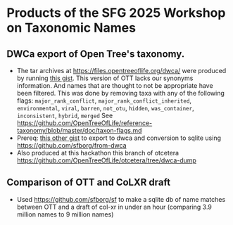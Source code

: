 # Products of the SFG 2025 Workshop on Taxonomic Names

## DWCa export of Open Tree's taxonomy.
  * The tar archives at https://files.opentreeoflife.org/dwca/ were produced by running [this gist](https://gist.github.com/mtholder/37d063b6bbc31c9ddf70bcdc15b46be2). This version of OTT lacks our synonyms information. And names that are thought to not be appropriate have been filtered. This was done by removing taxa with any of the following flags: `major_rank_conflict`, `major_rank_conflict_inherited`, `environmental`, `viral`, `barren`, `not_otu`, `hidden`, `was_container`, `inconsistent`, `hybrid`, `merged`  See https://github.com/OpenTreeOfLife/reference-taxonomy/blob/master/doc/taxon-flags.md
  * Prereq: [this other gist](https://gist.github.com/mtholder/f733a75fe1616af1841ded62aadb4f04) to export to dwca and conversion to sqlite using https://github.com/sfborg/from-dwca
  * Also produced at this hackathon this branch of otcetera https://github.com/OpenTreeOfLife/otcetera/tree/dwca-dump

## Comparison of OTT and CoLXR draft

  * Used https://github.com/sfborg/sf to make a sqlite db of name matches between OTT and a draft of col-xr in under an hour (comparing 3.9 million names to 9 million names)